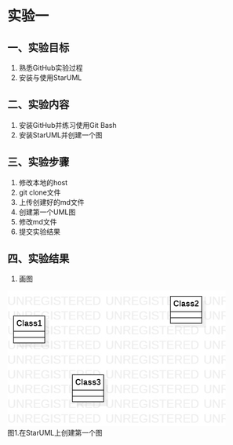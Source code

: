 # 实验一

## 一、实验目标

1. 熟悉GitHub实验过程  
2. 安装与使用StarUML

## 二、实验内容

1. 安装GitHub并练习使用Git Bash  
2. 安装StarUML并创建一个图

## 三、实验步骤

1. 修改本地的host  
2. git clone文件  
3. 上传创建好的md文件  
4. 创建第一个UML图  
5. 修改md文件  
6. 提交实验结果  

## 四、实验结果

1. 画图

![第一个UML图](./model1.jpg)  
图1.在StarUML上创建第一个图
